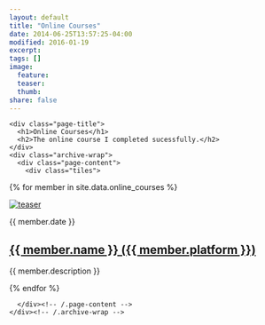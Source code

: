 ```yaml
---
layout: default
title: "Online Courses"
date: 2014-06-25T13:57:25-04:00
modified: 2016-01-19
excerpt:
tags: []
image:
  feature:
  teaser:
  thumb:
share: false
---
```



<div id="main" role="main">     
  <div class="wrap">
    
    <div class="page-title">
      <h1>Online Courses</h1>
      <h2>The online course I completed sucessfully.</h2>
    </div>
    <div class="archive-wrap">
      <div class="page-content">
        <div class="tiles">

{% for member in site.data.online_courses %}
  <article class="tile" itemscope="" itemtype="http://schema.org/Article" >
    <a href="" title="{{ member.name }}" class="post-teaser">
      <img src="{{ member.image_url }}" alt="teaser" itemprop="image">
    </a>
    <p class="entry-date date published">{{ member.date }}</p>
    <h2 class="post-title" itemprop="name"><a href="{{ member.website }}">{{ member.name }} ({{ member.platform }})</a></h2>
    <p class="post-excerpt" itemprop="description">{{ member.description }}</p>
  </article>
{% endfor %}


</div>

      </div><!-- /.page-content -->
    </div><!-- /.archive-wrap -->
  </div><!-- /.wrap -->
</div>